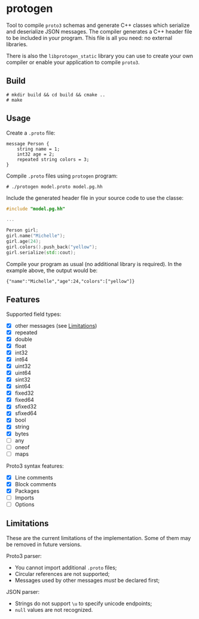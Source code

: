 # protogen

Tool to compile ``proto3`` schemas and generate C++ classes which serialize and deserialize JSON messages. The compiler generates a C++ header file to be included in your program. This file is all you need: no external libraries.

There is also the ``libprotogen_static`` library you can use to create your own compiler or enable your application to compile ``proto3``.

## Build

```
# mkdir build && cd build && cmake ..
# make
```

## Usage

Create a ``.proto`` file:

```
message Person {
    string name = 1;
    int32 age = 2;
    repeated string colors = 3;
}
```

Compile ``.proto`` files using ``protogen`` program:

```
# ./protogen model.proto model.pg.hh
```

Include the generated header file in your source code to use the classe:

```c++
#include "model.pg.hh"

...

Person girl;
girl.name("Michelle");
girl.age(24);
girl.colors().push_back("yellow");
girl.serialize(std::cout);

```

Compile your program as usual (no additional library is required). In the example above, the output would be:

```
{"name":"Michelle","age":24,"colors":["yellow"]}
```

## Features

Supported field types:
- [x] other messages (see [Limitations](#Limitations))
- [x] repeated
- [x] double
- [x] float
- [x] int32
- [x] int64
- [x] uint32
- [x] uint64
- [x] sint32
- [x] sint64
- [x] fixed32
- [x] fixed64
- [x] sfixed32
- [x] sfixed64
- [x] bool
- [x] string
- [x] bytes
- [ ] any
- [ ] oneof
- [ ] maps

Proto3 syntax features:
- [x] Line comments
- [x] Block comments
- [x] Packages
- [ ] Imports
- [ ] Options

## Limitations

These are the current limitations of the implementation. Some of them may be removed in future versions.

Proto3 parser:
- You cannot import additional ``.proto`` files;
- Circular references are not supported;
- Messages used by other messages *must* be declared first;

JSON parser:
- Strings do not support ``\u`` to specify unicode endpoints;
- ``null`` values are not recognized.
